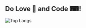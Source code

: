 ## Do Love 💑 and Code ⌨!

![Top Langs](https://github-readme-stats.vercel.app/api/top-langs/?username=JangJeongHyeon&layout=compact)
